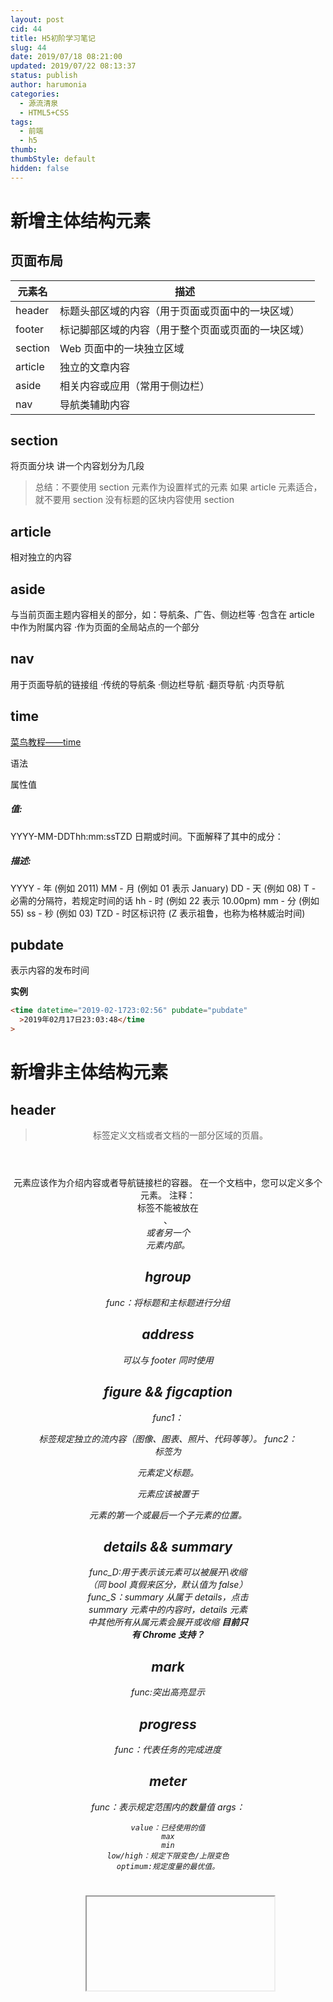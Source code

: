 ```yaml
---
layout: post
cid: 44
title: H5初阶学习笔记
slug: 44
date: 2019/07/18 08:21:00
updated: 2019/07/22 08:13:37
status: publish
author: harumonia
categories:
  - 源流清泉
  - HTML5+CSS
tags:
  - 前端
  - h5
thumb:
thumbStyle: default
hidden: false
---
```


# 新增主体结构元素

## 页面布局

| 元素名  | 描述                                               |
| ------- | -------------------------------------------------- |
| header  | 标题头部区域的内容（用于页面或页面中的一块区域）   |
| footer  | 标记脚部区域的内容（用于整个页面或页面的一块区域） |
| section | Web 页面中的一块独立区域                           |
| article | 独立的文章内容                                     |
| aside   | 相关内容或应用（常用于侧边栏）                     |
| nav     | 导航类辅助内容                                     |

## section

将页面分块
讲一个内容划分为几段

> 总结：不要使用 section 元素作为设置样式的元素
> 如果 article 元素适合，就不要用 section
> 没有标题的区块内容使用 section

## article

相对独立的内容

## aside

与当前页面主题内容相关的部分，如：导航条、广告、侧边栏等
·包含在 article 中作为附属内容
·作为页面的全局站点的一个部分

## nav

用于页面导航的链接组
·传统的导航条
·侧边栏导航
·翻页导航
·内页导航

## time

[菜鸟教程——time](http://www.runoob.com/tags/att-time-datetime.html)

语法

> <time datetime="YYYY-MM-DDThh:mm:ssTZD">

属性值

##### 值:

YYYY-MM-DDThh:mm:ssTZD
日期或时间。下面解释了其中的成分：

##### 描述:

YYYY - 年 (例如 2011)
MM - 月 (例如 01 表示 January)
DD - 天 (例如 08)
T - 必需的分隔符，若规定时间的话
hh - 时 (例如 22 表示 10.00pm)
mm - 分 (例如 55)
ss - 秒 (例如 03)
TZD - 时区标识符 (Z 表示祖鲁，也称为格林威治时间)

## pubdate

表示内容的发布时间

**实例**

```html
<time datetime="2019-02-1723:02:56" pubdate="pubdate"
  >2019年02月17日23:03:48</time
>
```

# 新增非主体结构元素

## header

> <header> 标签定义文档或者文档的一部分区域的页眉。

<header> 元素应该作为介绍内容或者导航链接栏的容器。
在一个文档中，您可以定义多个 <header> 元素。
注释：<header> 标签不能被放在 <footer>、<address> 或者另一个 <header> 元素内部。

## hgroup

func：将标题和主标题进行分组

## address

可以与 footer 同时使用

## figure && figcaption

func1：<figure> 标签规定独立的流内容（图像、图表、照片、代码等等）。
func2：<figcaption> 标签为 <figure> 元素定义标题。

<figcaption> 元素应该被置于 <figure> 元素的第一个或最后一个子元素的位置。

## details && summary

func_D:用于表示该元素可以被展开\收缩（同 bool 真假来区分，默认值为 false）
func_S：summary 从属于 details，点击 summary 元素中的内容时，details 元素中其他所有从属元素会展开或收缩
**目前只有 Chrome 支持？**

## mark

func:突出高亮显示

## progress

func：代表任务的完成进度

## meter

func：表示规定范围内的数量值
args：

    value：已经使用的值
    max
    min
    low/high：规定下限变色/上限变色
    optimum:规定度量的最优值。

# <iframe>内联框架的使用

用途 1.配合超链接元素实现不用页面嵌套

# html5 大纲

[html5 outliner](https://gsnedders.html5.org/outliner/)

> 在 header 元素中使用图片生成大纲

## 大纲编排规则

### 显式编排&&隐式编排

#### 显式

用 section 进行划分，h1-h6

#### 隐式

不适用 section，h1-h6

### 标题分级

h1-h6 依据级别不同，自动生成区块

# 加强版 ol 元素

> <ol> 标签定义了一个有序列表. 列表排序以数字来显示。
> 使用<li> 标签来定义列表选项。

# dl

<dl> 标签定义一个描述列表。
<dd> 标签被用来对一个描述列表中的项目/名字进行描述。
<dl> 标签与 <dt> （定义项目/名字）和 <dd> （描述每一个项目/名字）一起使用。
在 <dd> 标签内，您能放置段落、换行、图片、链接、列表等等。

# canvas

<canvas> 标签通过脚本（通常是 JavaScript）来绘制图形（比如图表和其他图像）。

<canvas> 标签只是图形容器，您必须使用脚本来绘制图形。

[HTML 画布参考手册](http://www.runoob.com/tags/ref-canvas.html)

## 圆形范式

```js
function draw(id) {
  var canvas = document.getElementById(id);
  var context = canvas.getContext("2d");
  context.fillStyle = "#f1f2f3";
  context.fillRect(0, 0, 400, 400);
  // context.beginPath();
  // context.arc(10,10,10,0,Math.PI*2,true)
  // context.closePath();
  // context.fillStyle="rgba(255,0,0,255)"
  for (var i = 0; i < 10; i++) {
    context.beginPath();
    context.arc(i * 25, i * 25, i * 10, 0, Math.PI * 2, true);
    context.closePath();
    context.fillStyle = "rgba(255,0,0,0.25)";
    context.fill();
    context.strokeStyle = "#000";
    context.stroke();
  }
}
```

## 文字范式

```js
function draw1(id) {
  var canvas = document.getElementById(id);
  var context = canvas.getContext("2d");
  context.fillStyle = "green"; //背景填充
  context.fillRect(0, 0, 800, 300); //填充范围
  context.fillStyle = "#fff";
  context.strokeStyle = "#fff";
  context.font = "bold 40px '微软雅黑'";
  context.textBaseline = "hanging"; //垂直对齐方式
  //context.textAlign='start';                  //水平对齐方式
  context.fillText("aaa", 50, 50); //此处有第四个参数用来防止溢出
  context.strokeText("aaa", 50, 100);
}
```

## 保存

把绘画的状态输出到一个 data URL 地址所指向的数据中的过程

> window.location=canvas.toDataURL('image/jpeg');

## 制作动画

1.setInterval 设置动画的间隔时间
args:

    code:执行动画的函数
    millisec:间隔时间（ms）

2.用来绘图的函数
1).x 和 y 轴的变化
2).context.clearRect()

# web storage

## session storage

临时保存

## local storage

永久保存

# 实战：留言板

```js
function saveStorage(id) {
  var data = document.getElementById(id).value;
  var time = new Date().getTime();
  localStorage.setItem(time, data);
  alert("数据已保存");
  loadStorage("msg");
}

function loadStorage(id) {
  var result = '<table border="1">';
  for (var i = 0; i < localStorage.length; i++) {
    var key = localStorage.key(i);
    var value = localStorage.getItem(key);
    var date = new Date();
    date.setTime(key);
    var datestr = date.toUTCString();
    result +=
      "<tr><td>" +
      "这是第" +
      i +
      "条数据</td><td>" +
      value +
      "</td><td>" +
      datestr +
      "</td></tr>";
  }
  result += "</table>";
  var target = document.getElementById(id);
  target.innerHTML = result;
}

function clearStorage(id) {
  localStorage.clear();
  alert("数据已清除");
  loadStorage("msg");
}
```

```html
<!DOCTYPE html>
<html lang="en">
  <head>
    <meta charset="UTF-8" />
    <title>Title</title>
    <script type="text/javascript" src="index.js"></script>
  </head>
  <body>
    <h1>留言板</h1>
    <textarea id="dome" cols="60" rows="10"></textarea>
    <br />
    <input type="button" value="save" onclick="saveStorage('dome')" />
    <input type="button" value="load" onclick="loadStorage('msg')" />
    <input type="button" value="clear" onclick="clearStorage('msg')" />
    <hr />
    <p id="msg"></p>
  </body>
</html>
```

# video && audio

## video

视频或电影

## audio

音频

## source

source 可以用来指定多个媒体视频播放格式，自上而下依次尝试

# drag

## 设置元素为可拖放

首先，为了使元素可拖动，把 draggable 属性设置为 true ：

> <img draggable="true">

## 拖动什么 - ondragstart 和 setData()

然后，规定当元素被拖动时，会发生什么。

在上面的例子中，ondragstart 属性调用了一个函数，drag(event)，它规定了被拖动的数据。

dataTransfer.setData() 方法设置被拖数据的数据类型和值：

```js
function drag(ev) {
  ev.dataTransfer.setData("Text", ev.target.id);
}
```

在这个例子中，数据类型是 "Text"，值是可拖动元素的 id ("drag1")。

## 放到何处 - ondragover

ondragover 事件规定在何处放置被拖动的数据。

默认地，无法将数据/元素放置到其他元素中。如果需要设置允许放置，我们必须阻止对元素的默认处理方式。

这要通过调用 ondragover 事件的 event.preventDefault() 方法：

event.preventDefault()

## 进行放置 - ondrop

当放置被拖数据时，会发生 drop 事件。

在上面的例子中，ondrop 属性调用了一个函数，drop(event)：

```js
function drop(ev) {
  ev.preventDefault();
  var data = ev.dataTransfer.getData("Text");
  ev.target.appendChild(document.getElementById(data));
}
```

代码解释：

1.调用 preventDefault() 来避免浏览器对数据的默认处理（drop 事件的默认行为是以链接形式打开） 2.通过 dataTransfer.getData("Text") 方法获得被拖的数据。该方法将返回在 setData() 方法中设置为相同类型的任何数据。 3.被拖数据是被拖元素的 id ("drag1") 4.把被拖元素追加到放置元素（目标元素）中

# 附录

> <a> 超链接

> style 定义 css 样式

> 将 <ul> 标签与 <li> 标签一起使用，创建无序列表。

# sub 快捷

ul>.item\$\*10 + ctrl+e 快速生成 10 行列表
